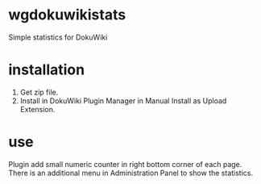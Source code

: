 # wgdokuwikistats
Simple statistics for DokuWiki

# installation
1. Get zip file.
2. Install in DokuWiki Plugin Manager in Manual Install as Upload Extension.

# use
Plugin add small numeric counter in right bottom corner of each page. 
There is an additional menu in Administration Panel to show the statistics.


